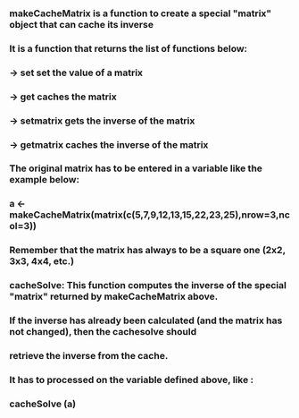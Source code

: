 ### makeCacheMatrix is a function to create a special "matrix" object that can cache its inverse
### It is a function that returns the list of functions below:
### ->  set            set the value of a matrix
### ->  get            caches the matrix
### ->  setmatrix      gets the inverse of the matrix
### ->  getmatrix      caches the inverse of the matrix
###
### The original matrix has to be entered in a variable like the example below:
###
###      a <- makeCacheMatrix(matrix(c(5,7,9,12,13,15,22,23,25),nrow=3,ncol=3))
###
### Remember that the matrix has always to be a square one (2x2, 3x3, 4x4, etc.)
###
###
### cacheSolve: This function computes the inverse of the special "matrix" returned by makeCacheMatrix above. 
### If the inverse has already been calculated (and the matrix has not changed), then the cachesolve should 
### retrieve the inverse from the cache.
###
### It has to processed on the variable defined above, like :
###
###     cacheSolve (a)
###
###
